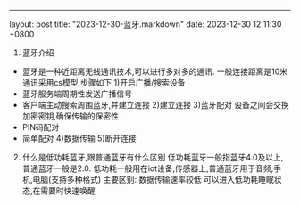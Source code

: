 ---
layout: post
title:  "2023-12-30-蓝牙.markdown"
date:   2023-12-30 12:11:30 +0800

1. 蓝牙介绍
- 蓝牙是一种近距离无线通讯技术,可以进行多对多的通讯.
一般连接距离是10米
通讯采用cs模型,步骤如下
1)开启广播/搜索设备
- 蓝牙服务端周期性发送广播信号
- 客户端主动搜索周围蓝牙,并建立连接
2)建立连接
3)蓝牙配对
设备之间会交换加密密钥,确保传输的保密性
- PIN码配对
- 简单配对
4)数据传输
5)断开连接

2. 什么是低功耗蓝牙,跟普通蓝牙有什么区别
低功耗蓝牙一般指蓝牙4.0及以上,普通蓝牙一般是2.0.
低功耗一般用在iot设备,传感器上,普通蓝牙用于音频,手机,电脑(支持多种格式)
主要区别:
    数据传输速率较低
    可以进入低功耗睡眠状态,在需要时快速唤醒



  



    






